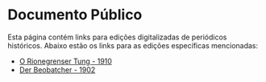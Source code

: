 # Documento Público

Esta página contém links para edições digitalizadas de periódicos históricos. Abaixo estão os links para as edições específicas mencionadas:

- [O Rionegrenser Tung - 1910](/docs/o-rionegrenser-tung-1910_001.md)
- [Der Beobatcher - 1902](/docs/der-beobatcher-1902_25.md)
